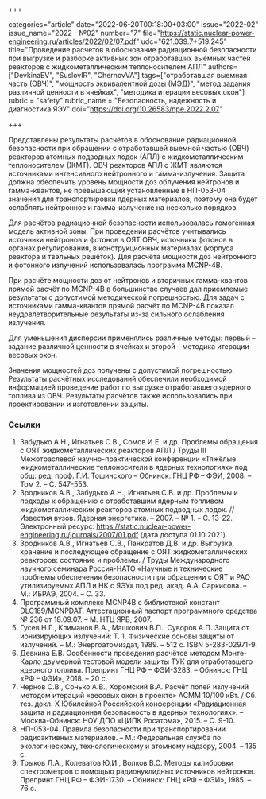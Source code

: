 +++

categories="article"
date="2022-06-20T00:18:00+03:00"
issue="2022-02"
issue_name="2022 - №02"
number="7"
file="https://static.nuclear-power-engineering.ru/articles/2022/02/07.pdf"
udc="621.039.7+519.245"
title="Проведение расчетов в обоснование радиационной безопасности при выгрузке и разборке активных зон отработавших выемных частей реакторов с жидкометаллическим теплоносителем АПЛ"
authors=["DevkinaEV", "SuslovIR", "ChernovVA"]
tags=["отработавшая выемная часть (ОВЧ)", "мощность эквивалентной дозы (МЭД)", "метод задания различной ценности в ячейках", "методика итерации весовых окон"]
rubric = "safety"
rubric_name = "Безопасность, надежность и диагностика ЯЭУ"
doi="https://doi.org/10.26583/npe.2022.2.07"

+++

Представлены результаты расчётов в обоснование радиационной безопасности при обращении с отработавшей выемной частью (ОВЧ) реакторов атомных подводных лодок (АПЛ) с жидкометаллическим теплоносителем (ЖМТ). ОВЧ реакторов АПЛ с ЖМТ являются источниками интенсивного нейтронного и гамма-излучения. Защита должна обеспечить уровень мощности доз облучения нейтронов и гамма-квантов, не превышающий установленные в НП-053-04 значения для транспортировки ядерных материалов, поэтому она будет ослаблять нейтронное и гамма-излучение на несколько порядков.

Для расчётов радиационной безопасности использовалась гомогенная модель активной зоны. При проведении расчётов учитывались источники нейтронов и фотонов в ОЯТ ОВЧ, источники фотонов в органах регулирования, в конструкционных материалах (корпуса реактора и твэльных решёток). Для расчёта мощности доз нейтронного и фотонного излучений использовалась программа MCNP-4B.

При расчёте мощности доз от нейтронов и вторичных гамма-квантов прямой расчёт по MCNP-4B в большинстве случаев дал приемлемые результаты с допустимой методической погрешностью. Для задач с источниками гамма-квантов прямой расчёт по MCNP-4B показал неудовлетворительные результаты из-за сильного ослабления излучения.

Для уменьшения дисперсии применялись различные методы: первый – задание различной ценности в ячейках и второй – методика итерации весовых окон.

Значения мощностей доз получены с допустимой погрешностью. Результаты расчётных исследований обеспечили необходимой информацией проведение работ по выгрузке отработавшего ядерного топлива из ОВЧ. Результаты расчётов также использовались при проектировании и изготовлении защиты.

### Ссылки

1. Забудько А.Н., Игнатьев С.В., Сомов И.Е. и др. Проблемы обращения с ОЯТ жидкометаллических реакторов АПЛ / Труды III Межотраслевой научно-практической конференции «Тяжёлые жидкометаллические теплоносители в ядерных технологиях» под общ. ред. проф. Г.И. Тошинского – Обнинск: ГНЦ РФ – ФЭИ, 2008. – Том 2. – С. 547-553.
2. Зродников А.В., Забудько А.Н., Игнатьев С.В. и др. Проблемы и подходы к обращению с отработавшим ядерным топливом жидкометаллических реакторов атомных подводных лодок. // Известия вузов. Ядерная энергетика. – 2007. – № 1. – С. 13-22. Электронный ресурс: https://static.nuclear-power-engineering.ru/journals/2007/01.pdf (дата доступа 01.10.2021).
3. Зродников А.В., Игнатьев С.В., Панкратов Д.В. и др. Выгрузка, хранение и последующее обращение с ОЯТ жидкометаллических реакторов: состояние и проблемы. / Труды Международного научного семинара Россия-НАТО «Научные и технические проблемы обеспечения безопасности при обращении с ОЯТ и РАО утилизируемых АПЛ и НК с ЯЭУ» под ред. акад. А.А. Саркисова. – М.: ИБРАЭ, 2004. – С. 33.
4. Программный комплекс MCNP4B с библиотекой констант DLC189/MCNPDAT. Аттестационный паспорт программного средства № 236 от 18.09.07. – М. НТЦ ЯРБ, 2007.
5. Гусев Н.Г., Климанов В.А., Машкович В.П., Суворов А.П. Защита от ионизирующих излучений: Т. 1. Физические основы защиты от излучений. – М.: Энергоатомиздат, 1989. – 512 с. ISBN 5-283-02971-9.
6. Девкина Е.В. Особенности проведения расчётов методом Монте-Карло двумерной тестовой модели защиты ТУК для отработавшего ядерного топлива. Препринт ГНЦ РФ – ФЭИ-3283. – Обнинск: ГНЦ «РФ – ФЭИ», 2018. – 20 с.
7. Чернов С.В., Сонько А.В., Хоромский В.А. Расчёт полей излучений методом итераций «весовых окон в проекте» АСММ 10/100 кВт. / Сб. тез. докл. X Юбилейной Российской конференции «Радиационная защита и радиационная безопасность в ядерных технологиях». – Москва-Обнинск: НОУ ДПО «ЦИПК Росатома», 2015. – С. 9-10.
8. НП-053-04. Правила безопасности при транспортировании радиоактивных материалов. – М.: Федеральная служба по экологическому, технологическому и атомному надзору, 2004. – 135 с.
9. Трыков Л.А., Колеватов Ю.И., Волков В.С. Методы калибровки спектрометров с помощью радионуклидных источников нейтронов. Препринт ГНЦ РФ – ФЭИ-1730. – Обнинск: ГНЦ «РФ – ФЭИ», 1985. – 76 c.